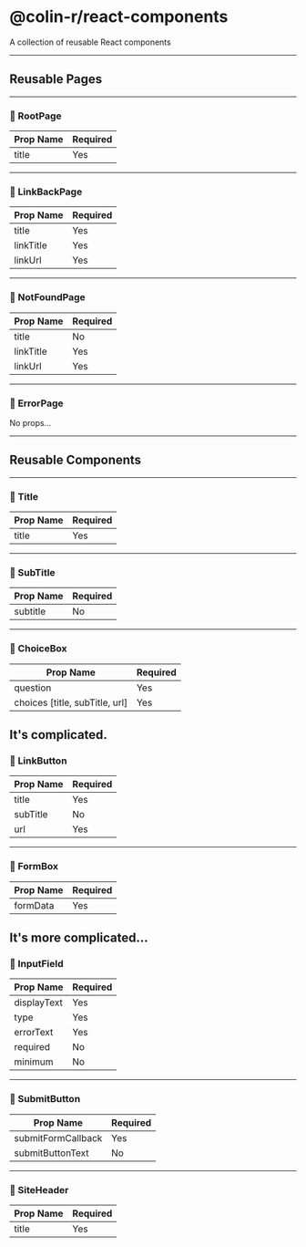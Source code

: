 # @colin-r/react-components
A collection of reusable React components

---
## Reusable Pages
---
### 📗 RootPage

|Prop Name|Required|
|---|---|
|title|Yes|
---
### 📗 LinkBackPage

|Prop Name|Required|
|---|---|
|title|Yes|
|linkTitle|Yes|
|linkUrl|Yes|
---
### 📗 NotFoundPage

|Prop Name|Required|
|---|---|
|title|No|
|linkTitle|Yes|
|linkUrl|Yes|
---
### 📗 ErrorPage
No props...

---
## Reusable Components
---
### 📃 Title

|Prop Name|Required|
|---|---|
|title|Yes|
---
### 📃 SubTitle

|Prop Name|Required|
|---|---|
|subtitle|No|
---
### 📃 ChoiceBox

|Prop Name|Required|
|---|---|
|question|Yes|
|choices [title, subTitle, url]|Yes|
It's complicated.
---
### 📃 LinkButton

|Prop Name|Required|
|---|---|
|title|Yes|
|subTitle|No|
|url|Yes|
---
### 📃 FormBox

|Prop Name|Required|
|---|---|
|formData|Yes|
It's **more** complicated...
---
### 📃 InputField

|Prop Name|Required|
|---|---|
|displayText|Yes|
|type|Yes|
|errorText|Yes|
|required|No|
|minimum|No|
---
### 📃 SubmitButton

|Prop Name|Required|
|---|---|
|submitFormCallback|Yes|
|submitButtonText|No|
---
### 📃 SiteHeader

|Prop Name|Required|
|---|---|
|title|Yes|
